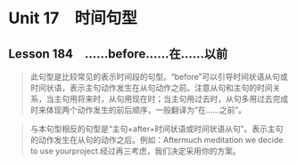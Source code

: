 ﻿ # Unit 17　时间句型
 ## Lesson 184　……before……在……以前
 
> 此句型是比较常见的表示时间段的句型。“before”可以引导时间状语从句或时间状语，表示主句动作发生在从句动作之前。注意从句和主句的时间关系，当主句用将来时，从句用现在时；当主句用过去时，从句多用过去完成时来体现两个动作发生的前后顺序，一般翻译为“在……之前”。

> 与本句型相反的句型是“主句+after+时间状语或时间状语从句”。表示主句的动作发生在从句的动作之后。例如：Aftermuch meditation we decide to use yourproject.经过再三考虑，我们决定采用你的方案。


 